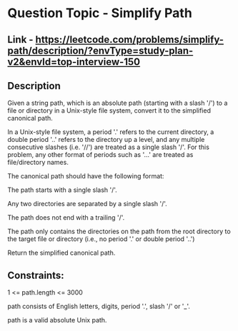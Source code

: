 # Question Topic - Simplify Path


## Link - https://leetcode.com/problems/simplify-path/description/?envType=study-plan-v2&envId=top-interview-150


## Description

Given a string path, which is an absolute path (starting with a slash '/') to a file or directory in a Unix-style file system, convert it to the simplified canonical path.

In a Unix-style file system, a period '.' refers to the current directory, a double period '..' refers to the directory up a level, and any multiple consecutive slashes (i.e. '//') are treated as a single slash '/'. For this problem, any other format of periods such as '...' are treated as file/directory names.

The canonical path should have the following format:

The path starts with a single slash '/'.

Any two directories are separated by a single slash '/'.

The path does not end with a trailing '/'.

The path only contains the directories on the path from the root directory to the target file or directory (i.e., no period '.' or double period '..')

Return the simplified canonical path.

## Constraints:

1 <= path.length <= 3000

path consists of English letters, digits, period '.', slash '/' or '_'.

path is a valid absolute Unix path.
